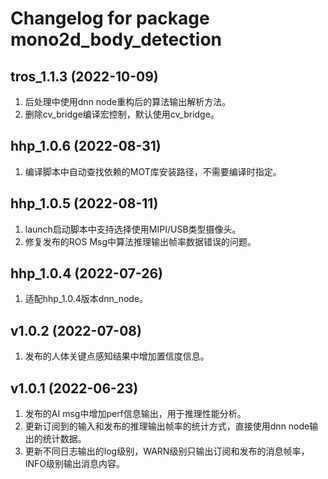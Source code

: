# Changelog for package mono2d_body_detection

tros_1.1.3 (2022-10-09)
------------------
1. 后处理中使用dnn node重构后的算法输出解析方法。
2. 删除cv_bridge编译宏控制，默认使用cv_bridge。


hhp_1.0.6 (2022-08-31)
------------------
1. 编译脚本中自动查找依赖的MOT库安装路径，不需要编译时指定。


hhp_1.0.5 (2022-08-11)
------------------
1. launch启动脚本中支持选择使用MIPI/USB类型摄像头。
2. 修复发布的ROS Msg中算法推理输出帧率数据错误的问题。


hhp_1.0.4 (2022-07-26)
------------------
1. 适配hhp_1.0.4版本dnn_node。

v1.0.2 (2022-07-08)
------------------
1. 发布的人体关键点感知结果中增加置信度信息。

v1.0.1 (2022-06-23)
------------------
1. 发布的AI msg中增加perf信息输出，用于推理性能分析。
2. 更新订阅到的输入和发布的推理输出帧率的统计方式，直接使用dnn node输出的统计数据。
3. 更新不同日志输出的log级别，WARN级别只输出订阅和发布的消息帧率，INFO级别输出消息内容。

